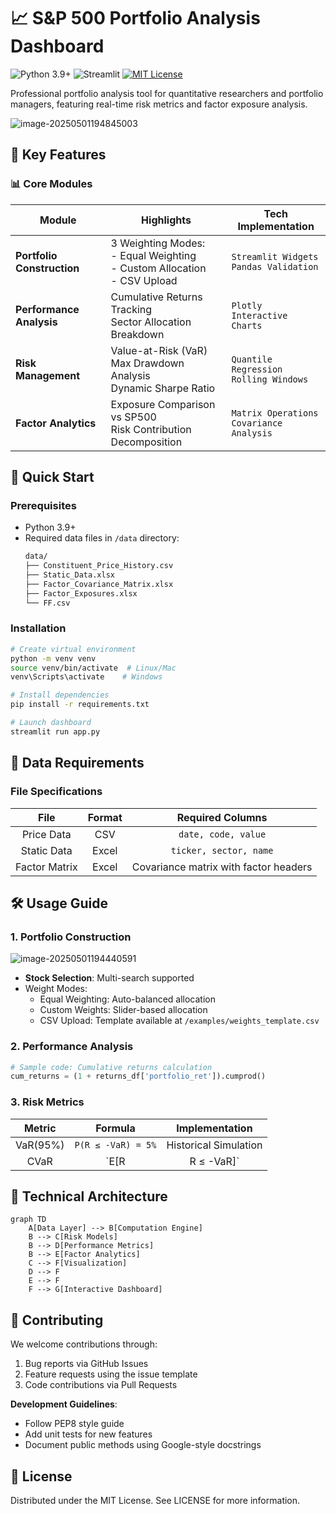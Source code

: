 # 📈 S&P 500 Portfolio Analysis Dashboard

![Python 3.9+](https://img.shields.io/badge/python-3.9+-blue.svg)
![Streamlit](https://img.shields.io/badge/UI%20Framework-Streamlit-FF4B4B.svg)
[![MIT License](https://img.shields.io/badge/License-MIT-yellow.svg)](LICENSE)

Professional portfolio analysis tool for quantitative researchers and portfolio managers, featuring real-time risk metrics and factor exposure analysis.

![image-20250501194845003](D:\dashboard\dashboard.png)



## 🌟 Key Features

### 📊 Core Modules
| Module                     | Highlights                                                   | Tech Implementation                          |
| -------------------------- | ------------------------------------------------------------ | -------------------------------------------- |
| **Portfolio Construction** | 3 Weighting Modes:<br>- Equal Weighting<br>- Custom Allocation<br>- CSV Upload | `Streamlit Widgets`<br>`Pandas Validation`   |
| **Performance Analysis**   | Cumulative Returns Tracking<br>Sector Allocation Breakdown   | `Plotly`<br>`Interactive Charts`             |
| **Risk Management**        | Value-at-Risk (VaR)<br>Max Drawdown Analysis<br>Dynamic Sharpe Ratio | `Quantile Regression`<br>`Rolling Windows`   |
| **Factor Analytics**       | Exposure Comparison vs SP500<br>Risk Contribution Decomposition | `Matrix Operations`<br>`Covariance Analysis` |



## 🚀 Quick Start

### Prerequisites
- Python 3.9+
- Required data files in `/data` directory:
  ```bash
  data/
  ├── Constituent_Price_History.csv
  ├── Static_Data.xlsx
  ├── Factor_Covariance_Matrix.xlsx
  ├── Factor_Exposures.xlsx
  └── FF.csv

### Installation

```bash
# Create virtual environment
python -m venv venv
source venv/bin/activate  # Linux/Mac
venv\Scripts\activate    # Windows

# Install dependencies
pip install -r requirements.txt

# Launch dashboard
streamlit run app.py
```



## 📂 Data Requirements

### File Specifications

|     File      | Format |           Required Columns            |
| :-----------: | :----: | :-----------------------------------: |
|  Price Data   |  CSV   |          `date, code, value`          |
|  Static Data  | Excel  |        `ticker, sector, name`         |
| Factor Matrix | Excel  | Covariance matrix with factor headers |

## 🛠️ Usage Guide

### 1. Portfolio Construction

![image-20250501194440591](D:\dashboard\sidebar.png)

- **Stock Selection**: Multi-search supported
- Weight Modes:
  - Equal Weighting: Auto-balanced allocation
  - Custom Weights: Slider-based allocation
  - CSV Upload: Template available at `/examples/weights_template.csv`

### 2. Performance Analysis

```python
# Sample code: Cumulative returns calculation
cum_returns = (1 + returns_df['portfolio_ret']).cumprod()
```

### 3. Risk Metrics

|  Metric  |      Formula       |    Implementation     |
| :------: | :----------------: | :-------------------: |
| VaR(95%) | `P(R ≤ -VaR) = 5%` | Historical Simulation |
|   CVaR   | `E[R | R ≤ -VaR]`  |  Conditional Average  |



## 🧩 Technical Architecture



```mermaid
graph TD
    A[Data Layer] --> B[Computation Engine]
    B --> C[Risk Models]
    B --> D[Performance Metrics]
    B --> E[Factor Analytics]
    C --> F[Visualization]
    D --> F
    E --> F
    F --> G[Interactive Dashboard]
```



## 🤝 Contributing

We welcome contributions through:

1. Bug reports via GitHub Issues
2. Feature requests using the issue template
3. Code contributions via Pull Requests

**Development Guidelines**:

- Follow PEP8 style guide
- Add unit tests for new features
- Document public methods using Google-style docstrings

## 📜 License

Distributed under the MIT License. See LICENSE for more information.
